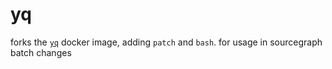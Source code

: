 # yq

forks the [`yq`](/mikefarah/yq) docker image, adding `patch` and `bash`. for usage in sourcegraph batch changes
